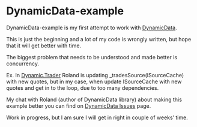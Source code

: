 # DynamicData-example

DynamicData-example is my first attempt to work with [DynamicData](https://github.com/RolandPheasant/DynamicData). 

This is just the beginning and a lot of my code is wrongly written, but hope that it will get better with time.

The biggest problem that needs to be understood and made better is concurrency.

Ex. In [Dynamic.Trader](https://github.com/RolandPheasant/Dynamic.Trader) Roland is updating _tradesSource(ISourceCache) with new quotes, but in my case, when update ISourceCache with new quotes and get in to the loop, due to too many dependencies.

My chat with Roland (author of DynamicData library) about making this example better you can find on [DynamicData Issues](https://github.com/RolandPheasant/DynamicData/issues/48) page.

Work in progress, but I am sure I will get in right in couple of weeks’ time.
